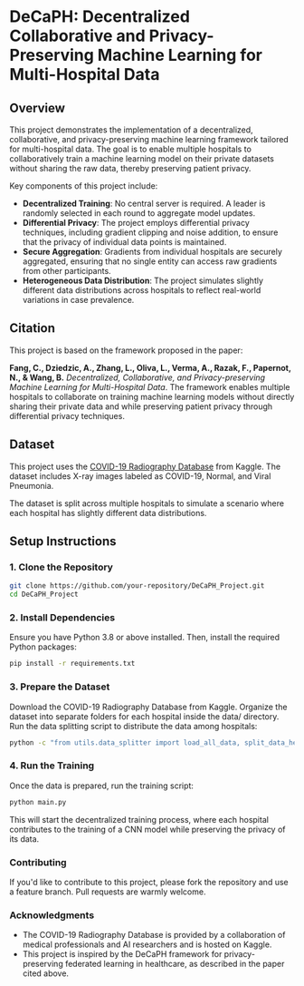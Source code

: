 # DeCaPH: Decentralized Collaborative and Privacy-Preserving Machine Learning for Multi-Hospital Data

## Overview

This project demonstrates the implementation of a decentralized, collaborative, and privacy-preserving machine learning framework tailored for multi-hospital data. The goal is to enable multiple hospitals to collaboratively train a machine learning model on their private datasets without sharing the raw data, thereby preserving patient privacy.

Key components of this project include:

- **Decentralized Training**: No central server is required. A leader is randomly selected in each round to aggregate model updates.
- **Differential Privacy**: The project employs differential privacy techniques, including gradient clipping and noise addition, to ensure that the privacy of individual data points is maintained.
- **Secure Aggregation**: Gradients from individual hospitals are securely aggregated, ensuring that no single entity can access raw gradients from other participants.
- **Heterogeneous Data Distribution**: The project simulates slightly different data distributions across hospitals to reflect real-world variations in case prevalence.

## Citation

This project is based on the framework proposed in the paper:

**Fang, C., Dziedzic, A., Zhang, L., Oliva, L., Verma, A., Razak, F., Papernot, N., & Wang, B.** *Decentralized, Collaborative, and Privacy-preserving Machine Learning for Multi-Hospital Data*. The framework enables multiple hospitals to collaborate on training machine learning models without directly sharing their private data and while preserving patient privacy through differential privacy techniques.


## Dataset

This project uses the [COVID-19 Radiography Database](https://www.kaggle.com/datasets/tawsifurrahman/covid19-radiography-database) from Kaggle. The dataset includes X-ray images labeled as COVID-19, Normal, and Viral Pneumonia.

The dataset is split across multiple hospitals to simulate a scenario where each hospital has slightly different data distributions.

## Setup Instructions

### 1. Clone the Repository

```bash
git clone https://github.com/your-repository/DeCaPH_Project.git
cd DeCaPH_Project
```

### 2. Install Dependencies
Ensure you have Python 3.8 or above installed. Then, install the required Python packages:

```bash
pip install -r requirements.txt
```

### 3. Prepare the Dataset
Download the COVID-19 Radiography Database from Kaggle.
Organize the dataset into separate folders for each hospital inside the data/ directory.
Run the data splitting script to distribute the data among hospitals:

```bash
python -c "from utils.data_splitter import load_all_data, split_data_heterogeneous, save_hospital_data; data = load_all_data('path_to_your_COVID-19_Radiography_Database'); hospital_splits = split_data_heterogeneous(data, num_hospitals=3); save_hospital_data(hospital_splits)"
```

### 4. Run the Training
Once the data is prepared, run the training script:

```bash
python main.py
```

This will start the decentralized training process, where each hospital contributes to the training of a CNN model while preserving the privacy of its data.

### Contributing
If you'd like to contribute to this project, please fork the repository and use a feature branch. Pull requests are warmly welcome.

### Acknowledgments
- The COVID-19 Radiography Database is provided by a collaboration of medical professionals and AI researchers and is hosted on Kaggle.
- This project is inspired by the DeCaPH framework for privacy-preserving federated learning in healthcare, as described in the paper cited above.